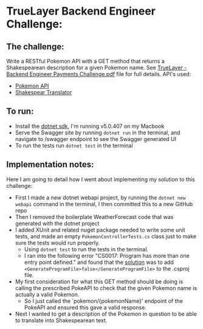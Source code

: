 # TrueLayer Backend Engineer Challenge:

## The challenge:
Write a RESTful Pokemon API with a GET method that returns a Shakespearean description for a given Pokemon name.
See [TrueLayer - Backend Engineer Payments Challenge.pdf](https://github.com/adamfriswell/TrueLayerBackendEngineerChallenge/blob/master/TrueLayer%20-%20Backend%20Engineer%20Payments%20Challenge.pdf) file for full details.
API's used:
* [Pokemon API](https://pokeapi.co/)
* [Shakespear Translator](https://funtranslations.com/api/shakespeare)

## To run:
* Install the [dotnet sdk](https://dotnet.microsoft.com/en-us/download), I'm running v5.0.407 on my Macbook
* Serve the Swagger site by running `dotnet run` in the terminal, and navigate to /swagger endpoint to see the Swagger generated UI
* To run the tests run `dotnet test` in the terminal

## Implementation notes:
Here I am going to detail how I went about implementing my solution to this challenge:
* First I made a new dotnet webapi project, by running the `dotnet new webapi` command in the terminal, I then committed this to a new GitHub repo
* Then I removed the boilerplate WeatherForecast code that was generated with the dotnet project
* I added XUnit and related nuget package needed to write some unit tests, and made an empty `PokemonControllerTests.cs` class just to make sure the tests would run properly.
    * Using `dotnet test` to run the tests in the terminal.
    * I ran into the following error "CS0017: Program has more than one entry point defined." and found that the [solution](https://stackoverflow.com/questions/11747761/i-added-a-new-class-to-my-project-and-got-an-error-saying-program-main-has-mo) was to add `<GenerateProgramFile>false</GenerateProgramFile>` to the .csproj file.
* My first consideration for what this GET method should be doing is calling the prescribed PokeAPI to check that the given Pokemon name is actually a valid Pokemon. 
    * So I just called the `pokemon/{pokemonName}' endpoint of the PokeAPI and ensured this gave a valid response.
* Next I wanted to get a description of the Pokemon in question to be able to translate into Shakespearean text.